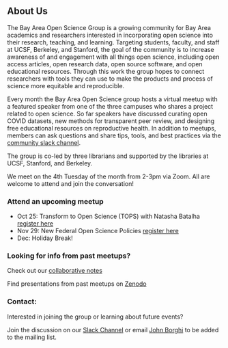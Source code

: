 ## About Us

The Bay Area Open Science Group is a growing community for Bay Area academics and researchers interested in incorporating open science into their research, teaching, and learning. Targeting students, faculty, and staff at UCSF, Berkeley, and Stanford, the goal of the community is to increase awareness of and engagement with all things open science, including open access articles, open research data, open source software, and open educational resources. Through this work the group hopes to connect researchers with tools they can use to make the products and process of science more equitable and reproducible.
 
Every month the Bay Area Open Science group hosts a virtual meetup with a featured speaker from one of the three campuses who shares a project related to open science. So far speakers have discussed curating open COVID datasets, new methods for transparent peer review, and designing free educational resources on reproductive health. In addition to meetups, members can ask questions and share tips, tools, and best practices via the [community slack channel](https://join.slack.com/t/bayareaopenscience/shared_invite/zt-143mx1ck2-PkM5WMagLrP1kPAY67cObg). 
 
The group is co-led by three librarians and supported by the libraries at UCSF, Stanford, and Berkeley. 

We meet on the 4th Tuesday of the month from 2-3pm via Zoom. All are welcome to attend and join the conversation!

### Attend an upcoming meetup
- Oct 25: Transform to Open Science (TOPS) with Natasha Batalha [register here](https://ucsf.zoom.us/meeting/register/tJMtce-sqD0tEtGXqPzIjC4u368BQd-2Ni6W)
- Nov 29: New Federal Open Science Policies [register here](https://ucsf.zoom.us/meeting/register/tJYpc-2opj8jHdZdqLExJGz9zsB-EBTbJcvE)
- Dec: Holiday Break!

### Looking for info from past meetups?
Check out our [collaborative notes](https://docs.google.com/document/d/1gy8IuIsjcPPSa89PkpF03QWwwd8rt3BO-18qrvQoKhY/edit?usp=sharing) 

Find presentations from past meetups on [Zenodo](https://zenodo.org/communities/lane-open-science/?page=1&size=20)

### Contact:
Interested in joining the group or learning about future events? 

Join the discussion on our [Slack Channel](https://join.slack.com/t/bayareaopenscience/shared_invite/zt-143mx1ck2-PkM5WMagLrP1kPAY67cObg)
or email [John Borghi](mailto:jborghi@stanford.edu) to be added to the mailing list.

